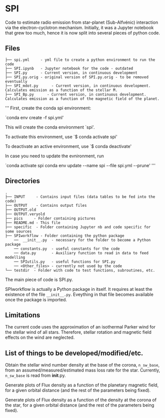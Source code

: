 # SPI

Code to estimate radio emission from star-planet (Sub-Alfvénic) interaction
via the electron-cyclotron mechanism.  Initially, it was a Jupyter notebook
that grew too much, hence it is now split into several pieces of python code.


## Files

```
├── spi.yml     - yml file to create a python environment to run the code
├── SPI.ipynb   - Jupyter notebook for the code - outdated
├── SPI.py      - Current version, in continuous development
├── SPI.py.orig - original version of SPI.py.orig - to be removed eventually
├── SPI_mdot.py      - Current version, in continuous development. Calculates emission as a function of the stellar Ṁ.
├── SPI_Bp.py      - Current version, in continuous development. Calculates emission as a function of the magnetic field of the planet.
```


'''
First, create the conda spi environment:

`conda env create -f spi.yml' 

This will create the conda environment `spi'. 

To activate this environment, use `$ conda activate spi'

To deactivate an active environment, use `$ conda deactivate' 

In case you need to update the evnironment, run 

`conda activate spi
conda env update --name spi --file spi.yml --prune'
'''

## Directories

```
.
├── INPUT     - Contains input files (data tables to be fed into the code)
├── OUTPUT    - Contains output files 
├── OUTPUT.old
├── OUTPUT.veryold
├── pics     - Folder containing pictures 
├── README.md - This file
├── specific  - Folder containing Jupyter nb and code specific for some sources 
├── SPIworkflow - Folder containing the python package 
    ──  __init__.py  - necessary for the folder to become a Python package
    ── constants.py  - useful constants for the code
    ── data.py       - Auxiliary function to read in data to feed modelling
    ── SPIutils.py   - useful functions for SPI.py
    ── <Other_files> - currently not used by the code
└── testdir  - Folder with code to test functions, subroutines, etc.
```

The main piece of code is SPI.py.

SPIworkflow is actually a Python package in itself. It requires at least
the existence of the file ``__init__.py``. Eveything in that file becomes
available once the package is imported. 



## Limitations 

The current code uses the approximation of an isothermal Parker wind for the
stellar wind of all stars. Therefore, stellar rotation and magnetic field
effects on the wind are neglected.  


## List of things to be developed/modified/etc. 

Obtain the stellar wind number density at the base of the corona,
``n_sw_base``, from an assumed/measured/estimated mass loss rate for the star.
Currently, ``n_sw_base`` is read from __init__.py.

Generate plots of Flux density as a function of the planetary magnetic field, for a given
orbital distance (and the rest of the parameters being fixed).

Generate plots of Flux density as a function of the density at the corona of
the star, for a given orbital distance (and the rest of the parameters being
fixed).


